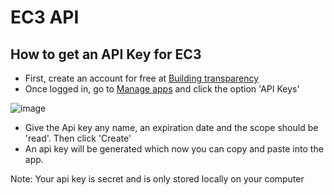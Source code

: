 # EC3 API 
## How to get an API Key for EC3

- First, create an account for free at [Building transparency](https://www.buildingtransparency.org/)
- Once logged in, go to [Manage apps](https://buildingtransparency.org/ec3/manage-apps) and click the option 'API Keys'

![image](https://github.com/andrsbtrg/carbon-app/assets/63083862/19329a7b-f5b6-4749-b2cd-74f68ac0e042)

- Give the Api key any name, an expiration date and the scope should be 'read'. Then click 'Create'
- An api key will be generated which now you can copy and paste into the app.

Note: Your api key is secret and is only stored locally on your computer
